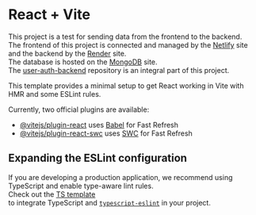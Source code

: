 # React + Vite
 
This project is a test for sending data from the frontend to the backend.
<br>
The frontend of this project is connected and managed by the [Netlify](https://www.netlify.com/) site
<br>
and the backend by the [Render](https://www.render.com/) site. 
<br>
The database is hosted on the [MongoDB](https://www.mongodb.com/) site. 
<br>
The [user-auth-backend](https://github.com/stecavalli/user-auth-backend) repository is an integral part of this project.
<br>

This template provides a minimal setup to get React working in Vite with HMR and some ESLint rules.
<br>

Currently, two official plugins are available:

- [@vitejs/plugin-react](https://github.com/vitejs/vite-plugin-react/blob/main/packages/plugin-react/README.md) uses [Babel](https://babeljs.io/) for Fast Refresh
- [@vitejs/plugin-react-swc](https://github.com/vitejs/vite-plugin-react-swc) uses [SWC](https://swc.rs/) for Fast Refresh

## Expanding the ESLint configuration

If you are developing a production application, we recommend using TypeScript and enable type-aware lint rules. 
<br>
Check out the [TS template](https://github.com/vitejs/vite/tree/main/packages/create-vite/template-react-ts)
<br>
to integrate TypeScript and [`typescript-eslint`](https://typescript-eslint.io) in your project.

